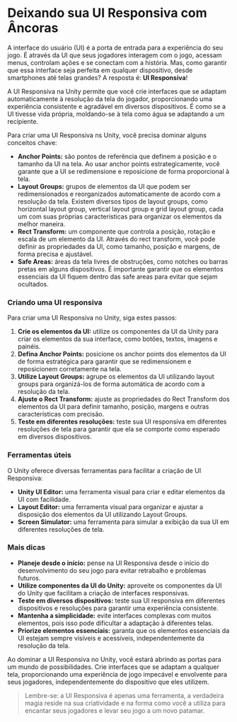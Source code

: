 # Deixando sua UI Responsiva com Âncoras

A interface do usuário (UI) é a porta de entrada para a experiência do seu jogo. É através da UI que seus jogadores interagem com o jogo, acessam menus, controlam ações e se conectam com a história. Mas, como garantir que essa interface seja perfeita em qualquer dispositivo, desde smartphones até telas grandes? A resposta é: **UI Responsiva**!

A UI Responsiva na Unity permite que você crie interfaces que se adaptam automaticamente à resolução da tela do jogador, proporcionando uma experiência consistente e agradável em diversos dispositivos. É como se a UI tivesse vida própria, moldando-se à tela como água se adaptando a um recipiente.

Para criar uma UI Responsiva ns Unity, você precisa dominar alguns conceitos chave:

* **Anchor Points:** são pontos de referência que definem a posição e o tamanho da UI na tela. Ao usar anchor points estrategicamente, você garante que a UI se redimensione e reposicione de forma proporcional à tela.
* **Layout Groups:** grupos de elementos da UI que podem ser redimensionados e reorganizados automaticamente de acordo com a resolução da tela. Existem diversos tipos de layout groups, como horizontal layout group, vertical layout group e grid layout group, cada um com suas próprias características para organizar os elementos da melhor maneira.
* **Rect Transform:** um componente que controla a posição, rotação e escala de um elemento da UI. Através do rect transform, você pode definir as propriedades da UI, como tamanho, posição e margens, de forma precisa e ajustável.
* **Safe Areas:** áreas da tela livres de obstruções, como notches ou barras pretas em alguns dispositivos. É importante garantir que os elementos essenciais da UI fiquem dentro das safe areas para evitar que sejam ocultados.

### Criando uma UI responsiva

Para criar uma UI Responsiva no Unity, siga estes passos:

1. **Crie os elementos da UI:** utilize os componentes da UI da Unity para criar os elementos da sua interface, como botões, textos, imagens e painéis.
2. **Defina Anchor Points:** posicione os anchor points dos elementos da UI de forma estratégica para garantir que se redimensionem e reposicionem corretamente na tela.
3. **Utilize Layout Groups:** agrupe os elementos da UI utilizando layout groups para organizá-los de forma automática de acordo com a resolução da tela.
4. **Ajuste o Rect Transform:** ajuste as propriedades do Rect Transform dos elementos da UI para definir tamanho, posição, margens e outras características com precisão.
5. **Teste em diferentes resoluções:** teste sua UI responsiva em diferentes resoluções de tela para garantir que ela se comporte como esperado em diversos dispositivos.

### Ferramentas úteis 

O Unity oferece diversas ferramentas para facilitar a criação de UI Responsiva:

* **Unity UI Editor:** uma ferramenta visual para criar e editar elementos da UI com facilidade.
* **Layout Editor:** uma ferramenta visual para organizar e ajustar a disposição dos elementos da UI utilizando Layout Groups.
* **Screen Simulator:** uma ferramenta para simular a exibição da sua UI em diferentes resoluções de tela.

### Mais dicas

* **Planeje desde o início:** pense na UI Responsiva desde o início do desenvolvimento do seu jogo para evitar retrabalho e problemas futuros.
* **Utilize componentes da UI do Unity:** aproveite os componentes da UI do Unity que facilitam a criação de interfaces responsivas.
* **Teste em diversos dispositivos:** teste sua UI responsiva em diferentes dispositivos e resoluções para garantir uma experiência consistente.
* **Mantenha a simplicidade:** evite interfaces complexas com muitos elementos, pois isso pode dificultar a adaptação à diferentes telas.
* **Priorize elementos essenciais:** garanta que os elementos essenciais da UI estejam sempre visíveis e acessíveis, independentemente da resolução da tela.

Ao dominar a UI Responsiva no Unity, você estará abrindo as portas para um mundo de possibilidades. Crie interfaces que se adaptam a qualquer tela, proporcionando uma experiência de jogo impecável e envolvente para seus jogadores, independentemente do dispositivo que eles utilizem.

> Lembre-se: a UI Responsiva é apenas uma ferramenta, a verdadeira magia reside na sua criatividade e na forma como você a utiliza para encantar seus jogadores e levar seu jogo a um novo patamar.